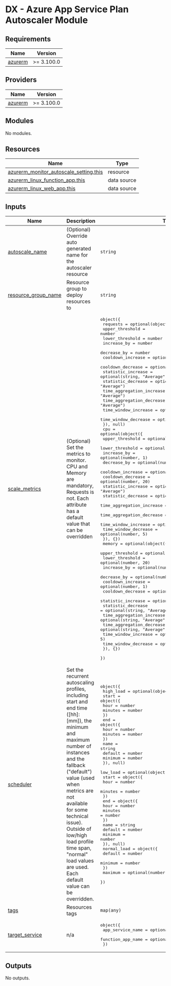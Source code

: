 # DX - Azure App Service Plan Autoscaler Module

<!-- markdownlint-disable -->
<!-- BEGINNING OF PRE-COMMIT-TERRAFORM DOCS HOOK -->
## Requirements

| Name | Version |
|------|---------|
| <a name="requirement_azurerm"></a> [azurerm](#requirement\_azurerm) | >= 3.100.0 |

## Providers

| Name | Version |
|------|---------|
| <a name="provider_azurerm"></a> [azurerm](#provider\_azurerm) | >= 3.100.0 |

## Modules

No modules.

## Resources

| Name | Type |
|------|------|
| [azurerm_monitor_autoscale_setting.this](https://registry.terraform.io/providers/hashicorp/azurerm/latest/docs/resources/monitor_autoscale_setting) | resource |
| [azurerm_linux_function_app.this](https://registry.terraform.io/providers/hashicorp/azurerm/latest/docs/data-sources/linux_function_app) | data source |
| [azurerm_linux_web_app.this](https://registry.terraform.io/providers/hashicorp/azurerm/latest/docs/data-sources/linux_web_app) | data source |

## Inputs

| Name | Description | Type | Default | Required |
|------|-------------|------|---------|:--------:|
| <a name="input_autoscale_name"></a> [autoscale\_name](#input\_autoscale\_name) | (Optional) Override auto generated name for the autoscaler resource | `string` | `null` | no |
| <a name="input_resource_group_name"></a> [resource\_group\_name](#input\_resource\_group\_name) | Resource group to deploy resources to | `string` | n/a | yes |
| <a name="input_scale_metrics"></a> [scale\_metrics](#input\_scale\_metrics) | (Optional) Set the metrics to monitor. CPU and Memory are mandatory, Requests is not. Each attribute has a default value that can be overridden | <pre>object({<br>    requests = optional(object({<br>      upper_threshold           = number<br>      lower_threshold           = number<br>      increase_by               = number<br>      decrease_by               = number<br>      cooldown_increase         = optional(number, 1)<br>      cooldown_decrease         = optional(number, 10)<br>      statistic_increase        = optional(string, "Average")<br>      statistic_decrease        = optional(string, "Average")<br>      time_aggregation_increase = optional(string, "Average")<br>      time_aggregation_decrease = optional(string, "Average")<br>      time_window_increase      = optional(number, 1)<br>      time_window_decrease      = optional(number, 1)<br>    }), null)<br>    cpu = optional(object({<br>      upper_threshold           = optional(number, 80)<br>      lower_threshold           = optional(number, 20)<br>      increase_by               = optional(number, 1)<br>      decrease_by               = optional(number, 1)<br>      cooldown_increase         = optional(number, 1)<br>      cooldown_decrease         = optional(number, 20)<br>      statistic_increase        = optional(string, "Average")<br>      statistic_decrease        = optional(string, "Average")<br>      time_aggregation_increase = optional(string, "Average")<br>      time_aggregation_decrease = optional(string, "Average")<br>      time_window_increase      = optional(number, 5)<br>      time_window_decrease      = optional(number, 5)<br>    }), {})<br>    memory = optional(object({<br>      upper_threshold           = optional(number, 70)<br>      lower_threshold           = optional(number, 20)<br>      increase_by               = optional(number, 1)<br>      decrease_by               = optional(number, 1)<br>      cooldown_increase         = optional(number, 1)<br>      cooldown_decrease         = optional(number, 5)<br>      statistic_increase        = optional(string, "Average")<br>      statistic_decrease        = optional(string, "Average")<br>      time_aggregation_increase = optional(string, "Average")<br>      time_aggregation_decrease = optional(string, "Average")<br>      time_window_increase      = optional(number, 5)<br>      time_window_decrease      = optional(number, 5)<br>    }), {})<br>  })</pre> | <pre>{<br>  "cpu": {<br>    "cooldown_decrease": 20,<br>    "cooldown_increase": 1,<br>    "decrease_by": 1,<br>    "increase_by": 1,<br>    "lower_threshold": 20,<br>    "statistic_decrease": "Average",<br>    "statistic_increase": "Average",<br>    "time_aggregation_decrease": "Average",<br>    "time_aggregation_increase": "Average",<br>    "time_window_decrease": 5,<br>    "time_window_increase": 5,<br>    "upper_threshold": 80<br>  },<br>  "memory": {<br>    "cooldown_decrease": 5,<br>    "cooldown_increase": 1,<br>    "decrease_by": 1,<br>    "increase_by": 1,<br>    "lower_threshold": 20,<br>    "statistic_decrease": "Average",<br>    "statistic_increase": "Average",<br>    "time_aggregation_decrease": "Average",<br>    "time_aggregation_increase": "Average",<br>    "time_window_decrease": 5,<br>    "time_window_increase": 5,<br>    "upper_threshold": 70<br>  },<br>  "requests": null<br>}</pre> | no |
| <a name="input_scheduler"></a> [scheduler](#input\_scheduler) | Set the recurrent autoscaling profiles, including start and end time ([hh]:[mm]), the minimum and maximum number of instances and the fallback ("default") value (used when metrics are not available for some technical issue). Outside of low/high load profile time span, "normal" load values are used. Each default value can be overridden. | <pre>object({<br>    high_load = optional(object({<br>      start = object({<br>        hour    = number<br>        minutes = number<br>      })<br>      end = object({<br>        hour    = number<br>        minutes = number<br>      })<br>      name    = string<br>      default = number<br>      minimum = number<br>    }), null)<br>    low_load = optional(object({<br>      start = object({<br>        hour    = number<br>        minutes = number<br>      })<br>      end = object({<br>        hour    = number<br>        minutes = number<br>      })<br>      name    = string<br>      default = number<br>      minimum = number<br>    }), null)<br>    normal_load = object({<br>      default = number<br>      minimum = number<br>    })<br>    maximum = optional(number, 30)<br>  })</pre> | <pre>{<br>  "high_load": {<br>    "default": 12,<br>    "end": {<br>      "hour": 22,<br>      "minutes": 59<br>    },<br>    "minimum": 4,<br>    "name": "high_load_profile",<br>    "start": {<br>      "hour": 19,<br>      "minutes": 30<br>    }<br>  },<br>  "low_load": {<br>    "default": 10,<br>    "end": {<br>      "hour": 5,<br>      "minutes": 0<br>    },<br>    "minimum": 2,<br>    "name": "low_load_profile",<br>    "start": {<br>      "hour": 23,<br>      "minutes": 0<br>    }<br>  },<br>  "maximum": 30,<br>  "normal_load": {<br>    "default": 11,<br>    "minimum": 3<br>  }<br>}</pre> | no |
| <a name="input_tags"></a> [tags](#input\_tags) | Resources tags | `map(any)` | n/a | yes |
| <a name="input_target_service"></a> [target\_service](#input\_target\_service) | n/a | <pre>object({<br>    app_service_name  = optional(string)<br>    function_app_name = optional(string)<br>  })</pre> | n/a | yes |

## Outputs

No outputs.
<!-- END OF PRE-COMMIT-TERRAFORM DOCS HOOK -->
